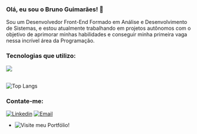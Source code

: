 ### Olá, eu sou o Bruno Guimarães! 👋

Sou um Desenvolvedor Front-End Formado em Análise e Desenvolvimento de Sistemas, e estou atualmente trabalhando em projetos autônomos com o objetivo de aprimorar minhas habilidades e conseguir minha primeira vaga nessa incrível área da Programação.

### Tecnologias que utilizo:

<div>
    <img src="https://skillicons.dev/icons?i=javascript,typescript,react,next,tailwind,mongo,git" />
</div><br/>

![Top Langs](https://github-readme-stats.vercel.app/api/top-langs/?username=brunoguima7&layout=donut&theme=tokyonight)

### Contate-me:

[![Linkedin](https://skillicons.dev/icons?i=linkedin)](https://www.linkedin.com/in/bruno-guimar%C3%A3es-4b6348209/) 
[![Email](https://skillicons.dev/icons?i=gmail)](mailto:devbrunoguimaraes@gmail.com)

- ![Visite meu Portfólio!](https://devbrunoguimaraes.site)


